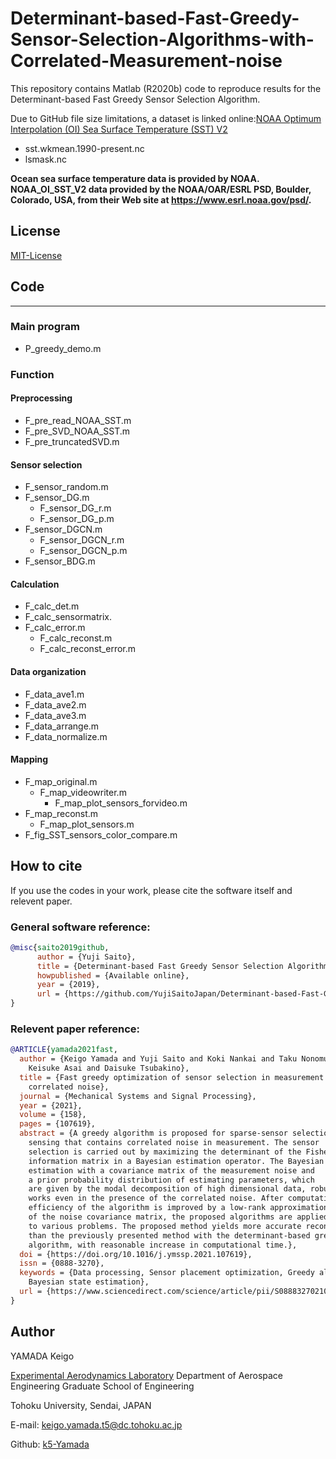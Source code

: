 # Determinant-based-Fast-Greedy-Sensor-Selection-Algorithms-with-Correlated-Measurement-noise
This repository contains Matlab (R2020b) code to reproduce results for the Determinant-based Fast Greedy Sensor Selection Algorithm.


Due to GitHub file size limitations, a dataset is linked online:[NOAA Optimum Interpolation (OI) Sea Surface Temperature (SST) V2](https://www.esrl.noaa.gov/psd/data/gridded/data.noaa.oisst.v2.html)
- sst.wkmean.1990-present.nc
- lsmask.nc


**Ocean sea surface temperature data is provided by NOAA.
NOAA_OI_SST_V2 data provided by the NOAA/OAR/ESRL PSD, Boulder, Colorado, USA, from their Web site at https://www.esrl.noaa.gov/psd/.**

## License
[MIT-License](https://github.com/YujiSaitoJapan/Determinant-based-Fast-Greedy-Sensor-Selection-Algorithm/blob/add-license-1/LICENSE)

## Code  
---
### Main program  
- P_greedy_demo.m  

### Function  
#### Preprocessing  
- F_pre_read_NOAA_SST.m  
- F_pre_SVD_NOAA_SST.m  
- F_pre_truncatedSVD.m  

#### Sensor selection  
- F_sensor_random.m
- F_sensor_DG.m  
  - F_sensor_DG_r.m  
  - F_sensor_DG_p.m
- F_sensor_DGCN.m  
  - F_sensor_DGCN_r.m  
  - F_sensor_DGCN_p.m
- F_sensor_BDG.m  

#### Calculation
- F_calc_det.m  
- F_calc_sensormatrix.  
- F_calc_error.m  
  - F_calc_reconst.m  
  - F_calc_reconst_error.m  

#### Data organization  
- F_data_ave1.m  
- F_data_ave2.m  
- F_data_ave3.m  
- F_data_arrange.m
- F_data_normalize.m  

#### Mapping
- F_map_original.m  
	- F_map_videowriter.m  
		- F_map_plot_sensors_forvideo.m  
- F_map_reconst.m  
	- F_map_plot_sensors.m  
- F_fig_SST_sensors_color_compare.m  
      
## How to cite
If you use the codes in your work, please cite the software itself and relevent paper.
### General software reference:
```bibtex
@misc{saito2019github,
      author = {Yuji Saito},
      title = {Determinant-based Fast Greedy Sensor Selection Algorithm},
      howpublished = {Available online},
      year = {2019},
      url = {https://github.com/YujiSaitoJapan/Determinant-based-Fast-Greedy-Sensor-Selection-Algorithm}
}
```
### Relevent paper reference:
```bibtex
@ARTICLE{yamada2021fast,
  author = {Keigo Yamada and Yuji Saito and Koki Nankai and Taku Nonomura and
	Keisuke Asai and Daisuke Tsubakino},
  title = {Fast greedy optimization of sensor selection in measurement with
	correlated noise},
  journal = {Mechanical Systems and Signal Processing},
  year = {2021},
  volume = {158},
  pages = {107619},
  abstract = {A greedy algorithm is proposed for sparse-sensor selection in reduced-order
	sensing that contains correlated noise in measurement. The sensor
	selection is carried out by maximizing the determinant of the Fisher
	information matrix in a Bayesian estimation operator. The Bayesian
	estimation with a covariance matrix of the measurement noise and
	a prior probability distribution of estimating parameters, which
	are given by the modal decomposition of high dimensional data, robustly
	works even in the presence of the correlated noise. After computational
	efficiency of the algorithm is improved by a low-rank approximation
	of the noise covariance matrix, the proposed algorithms are applied
	to various problems. The proposed method yields more accurate reconstruction
	than the previously presented method with the determinant-based greedy
	algorithm, with reasonable increase in computational time.},
  doi = {https://doi.org/10.1016/j.ymssp.2021.107619},
  issn = {0888-3270},
  keywords = {Data processing, Sensor placement optimization, Greedy algorithm,
	Bayesian state estimation},
  url = {https://www.sciencedirect.com/science/article/pii/S0888327021000145}
}

```
## Author
YAMADA Keigo

[Experimental Aerodynamics Laboratory](http://www.aero.mech.tohoku.ac.jp/en/)
Department of Aerospace Engineering
Graduate School of Engineering

Tohoku University, Sendai, JAPAN

E-mail: keigo.yamada.t5@dc.tohoku.ac.jp

Github: [k5-Yamada](https://github.com/k5-Yamada)
